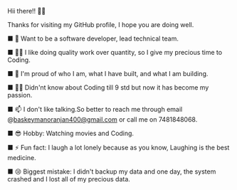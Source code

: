 Hii there!! 👋👋

Thanks for visiting my GitHub profile, I hope you are doing well.

■ 🔭 Want to be a software developer, lead technical team.

■ 🕵️‍♀️ I like doing quality work over quantity, so I give my precious time to Coding.

■ 🧸 I'm proud of who I am, what I have built, and what I am building.

■ 🧑‍💻 Didn'nt know about Coding till 9 std but now it has become my passion.

■ 📫 I don't like talking.So better to reach me through email @baskeymanoranjan400@gmail.com or call me on 7481848068.

■ 😎 Hobby: Watching movies and Coding.

■ ⚡ Fun fact: I laugh a lot lonely because as you know, Laughing is the best medicine.

■ 😢 Biggest mistake: I didn't backup my data and one day, the system crashed and I lost all of my precious data.
